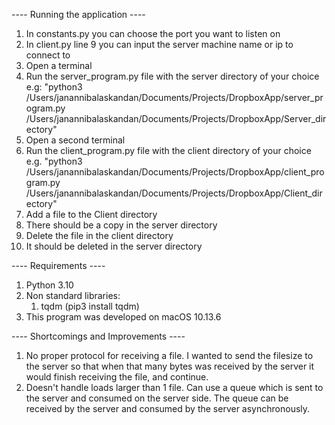 ---- Running the application ----
1. In constants.py you can choose the port you want to listen on
2. In client.py line 9 you can input the server machine name or ip to connect to
3. Open a terminal
4. Run the server_program.py file with the server directory of your choice e.g: "python3 /Users/janannibalaskandan/Documents/Projects/DropboxApp/server_program.py /Users/janannibalaskandan/Documents/Projects/DropboxApp/Server_directory"
5. Open a second terminal
6. Run the client_program.py file with the client directory of your choice e.g. "python3 /Users/janannibalaskandan/Documents/Projects/DropboxApp/client_program.py /Users/janannibalaskandan/Documents/Projects/DropboxApp/Client_directory"
7. Add a file to the Client directory 
8. There should be a copy in the server directory
9. Delete the file in the client directory
10. It should be deleted in the server directory

---- Requirements ----
1. Python 3.10
2. Non standard libraries:
   1. tqdm (pip3 install tqdm)
3. This program was developed on macOS 10.13.6

---- Shortcomings and Improvements ----
1. No proper protocol for receiving a file. I wanted to send the filesize to the server so that when that many bytes was received by the server it would finish receiving the file, and continue.
2. Doesn't handle loads larger than 1 file. Can use a queue which is sent to the server and consumed on the server side. The queue can be received by the server and consumed by the server asynchronously.


